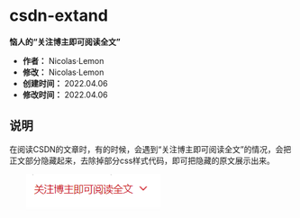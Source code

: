 # csdn-extand

**恼人的“关注博主即可阅读全文”**

* **作者：** Nicolas·Lemon
* **修改：** Nicolas·Lemon
* **创建时间：** 2022.04.06
* **修改时间：** 2022.04.06



## 说明

在阅读CSDN的文章时，有的时候，会遇到“关注博主即可阅读全文”的情况，会把正文部分隐藏起来，去除掉部分css样式代码，即可把隐藏的原文展示出来。

<img src="README.assets/image-20220406095255229.png" alt="image-20220406095255229" style="margin-left:30px;" />

